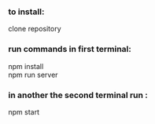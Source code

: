 ### to install: 
clone repository
### run commands in first terminal:
npm install </br>
npm run server

### in another the second terminal run : 
npm start
